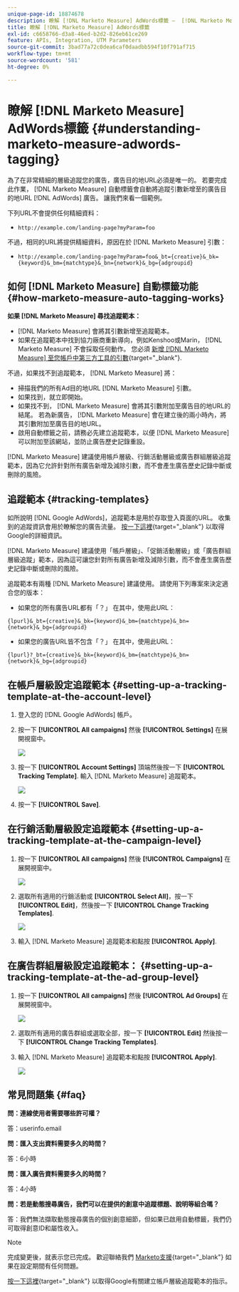 ```yaml
---
unique-page-id: 18874678
description: 瞭解 [!DNL Marketo Measure] AdWords標籤 —  [!DNL Marketo Measure]  — 產品檔案
title: 瞭解 [!DNL Marketo Measure] AdWords標籤
exl-id: c6658766-d3a8-46ed-b2d2-826eb61ce269
feature: APIs, Integration, UTM Parameters
source-git-commit: 3bad77a72c0dea6caf0daadbb594f10f791af715
workflow-type: tm+mt
source-wordcount: '581'
ht-degree: 0%

---
```


# 瞭解 [!DNL Marketo Measure] AdWords標籤 {#understanding-marketo-measure-adwords-tagging}

為了在非常精細的層級追蹤您的廣告，廣告目的地URL必須是唯一的。 若要完成此作業， [!DNL Marketo Measure] 自動標籤會自動將追蹤引數新增至的廣告目的地URL [!DNL AdWords] 廣告。 讓我們來看一個範例。

下列URL不會提供任何精細資料：

* `http://example.com/landing-page?myParam=foo`

不過，相同的URL將提供精細資料，原因在於 [!DNL Marketo Measure] 引數：

* `http://example.com/landing-page?myParam=foo&_bt={creative}&_bk={keyword}&_bm={matchtype}&_bn={network}&_bg={adgroupid}`

## 如何 [!DNL Marketo Measure] 自動標籤功能 {#how-marketo-measure-auto-tagging-works}

**如果 [!DNL Marketo Measure] 尋找追蹤範本：**

* [!DNL Marketo Measure] 會將其引數新增至追蹤範本。
* 如果在追蹤範本中找到協力廠商重新導向，例如Kenshoo或Marin， [!DNL Marketo Measure] 不會採取任何動作。 您必須 [新增 [!DNL Marketo Measure] 至您帳戶中第三方工具的引數](/help/api-connections/utilizing-marketo-measures-api-connections/how-bid-management-tools-affect-marketo-measure.md){target="_blank"}.

不過，如果找不到追蹤範本， [!DNL Marketo Measure] 將：

* 掃描我們的所有Ad目的地URL [!DNL Marketo Measure] 引數。
* 如果找到，就立即開始。
* 如果找不到， [!DNL Marketo Measure] 會將其引數附加至廣告目的地URL的結尾。 若為新廣告， [!DNL Marketo Measure] 會在建立後的兩小時內，將其引數附加至廣告目的地URL。
* 啟用自動標籤之前，請務必先建立追蹤範本，以便 [!DNL Marketo Measure] 可以附加至該網站，並防止廣告歷史記錄重設。

[!DNL Marketo Measure] 建議使用帳戶層級、行銷活動層級或廣告群組層級追蹤範本，因為它允許針對所有廣告新增及減除引數，而不會產生廣告歷史記錄中斷或刪除的風險。

## 追蹤範本 {#tracking-templates}

如所說明 [!DNL Google AdWords]，追蹤範本是用於存取登入頁面的URL。 收集到的追蹤資訊會用於瞭解您的廣告流量。 [按一下這裡](https://support.google.com/adwords/answer/7197008?hl=en){target="_blank"} 以取得Google的詳細資訊。

[!DNL Marketo Measure] 建議使用「帳戶層級」、「促銷活動層級」或「廣告群組層級追蹤」範本，因為這可讓您針對所有廣告新增及減除引數，而不會產生廣告歷史記錄中斷或刪除的風險。

追蹤範本有兩種 [!DNL Marketo Measure] 建議使用。 請使用下列專案來決定適合您的版本：

* 如果您的所有廣告URL都有「？」 在其中，使用此URL：

`{lpurl}&_bt={creative}&_bk={keyword}&_bm={matchtype}&_bn={network}&_bg={adgroupid}`

* 如果您的廣告URL皆不包含「？」 在其中，使用此URL：

`{lpurl}?_bt={creative}&_bk={keyword}&_bm={matchtype}&_bn={network}&_bg={adgroupid}`

## 在帳戶層級設定追蹤範本 {#setting-up-a-tracking-template-at-the-account-level}

1. 登入您的 [!DNL Google AdWords] 帳戶。

1. 按一下 **[!UICONTROL All campaigns]** 然後 **[!UICONTROL Settings]** 在展開視窗中。

   ![](assets/1.png)

1. 按一下 **[!UICONTROL Account Settings]** 頂端然後按一下 **[!UICONTROL Tracking Template]**. 輸入 [!DNL Marketo Measure] 追蹤範本。

   ![](assets/2-1.png)

1. 按一下 **[!UICONTROL Save]**.

## 在行銷活動層級設定追蹤範本 {#setting-up-a-tracking-template-at-the-campaign-level}

1. 按一下 **[!UICONTROL All campaigns]** 然後 **[!UICONTROL Campaigns]** 在展開視窗中。

   ![](assets/3.png)

1. 選取所有適用的行銷活動或 **[!UICONTROL Select All]**，按一下 **[!UICONTROL Edit]**，然後按一下 **[!UICONTROL Change Tracking Templates]**.

   ![](assets/4-1.png)

1. 輸入 [!DNL Marketo Measure] 追蹤範本和點按 **[!UICONTROL Apply]**.

## 在廣告群組層級設定追蹤範本： {#setting-up-a-tracking-template-at-the-ad-group-level}

1. 按一下 **[!UICONTROL All campaigns]** 然後 **[!UICONTROL Ad Groups]** 在展開視窗中。

   ![](assets/5-1.png)

1. 選取所有適用的廣告群組或選取全部，按一下 **[!UICONTROL Edit]** 然後按一下 **[!UICONTROL Change Tracking Templates]**.

1. 輸入 [!DNL Marketo Measure] 追蹤範本和點按 **[!UICONTROL Apply]**.

   ![](assets/6-1.png)

## 常見問題集 {#faq}

**問：連線使用者需要哪些許可權？**

答：userinfo.email

**問：匯入支出資料需要多久的時間？**

答：6小時

**問：匯入廣告資料需要多久的時間？**

答：4小時

**問：若是動態搜尋廣告，我們可以在提供的創意中追蹤標題、說明等組合嗎？**

答：我們無法擷取動態搜尋廣告的個別創意細節，但如果已啟用自動標籤，我們仍可取得創意ID和屬性收入。

>[!NOTE]
>
>完成變更後，就表示您已完成。 歡迎聯絡我們 [Marketo支援](https://nation.marketo.com/t5/support/ct-p/Support){target="_blank"} 如果在設定期間有任何問題。

[按一下這裡](https://support.google.com/adwords/answer/6076199?hl=en#tracking){target="_blank"} 以取得Google有關建立帳戶層級追蹤範本的指示。
